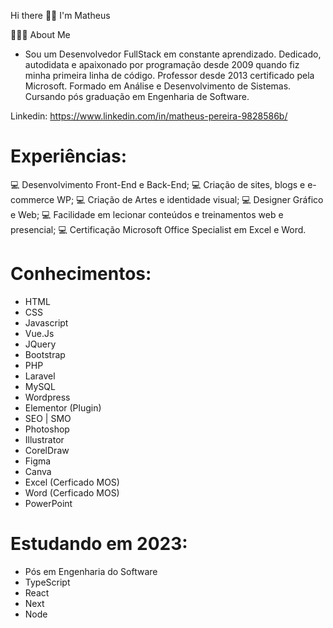 Hi there 👋🏽 I'm Matheus

🧔🏽‍♂️ About Me

 - Sou um Desenvolvedor FullStack em constante aprendizado. Dedicado, autodidata e apaixonado por programação desde 2009 quando fiz minha primeira linha de código. Professor desde 2013 certificado pela Microsoft. Formado em Análise e Desenvolvimento de Sistemas. Cursando pós graduação em Engenharia de Software.

Linkedin: https://www.linkedin.com/in/matheus-pereira-9828586b/

# Experiências:
💻 Desenvolvimento Front-End e Back-End; 
💻 Criação de sites, blogs e e-commerce WP; 
💻 Criação de Artes e identidade visual; 
💻 Designer Gráfico e Web; 
💻 Facilidade em lecionar conteúdos e treinamentos web e presencial; 
💻 Certificação Microsoft Office Specialist em Excel e Word. 

# Conhecimentos:
- HTML
- CSS
- Javascript
- Vue.Js
- JQuery
- Bootstrap
- PHP
- Laravel
- MySQL
- Wordpress
- Elementor (Plugin)
- SEO | SMO
- Photoshop
- Illustrator
- CorelDraw
- Figma
- Canva
- Excel (Cerficado MOS)
- Word (Cerficado MOS)
- PowerPoint

# Estudando em 2023:
- Pós em Engenharia do Software
- TypeScript
- React
- Next
- Node
